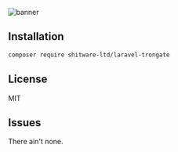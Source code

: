 ![banner](https://banners.beyondco.de/Laravel%20Trongate.png?theme=dark&packageManager=composer+require&packageName=shitware-ltd%2Flaravel-trongate&pattern=architect&style=style_1&description=A+Trongate+adapter+for+Laravel.&md=1&showWatermark=0&fontSize=100px&images=https%3A%2F%2Flaravel.com%2Fimg%2Flogomark.min.svg)

## Installation

```bash
composer require shitware-ltd/laravel-trongate
```

## License

MIT

## Issues

There ain't none.

